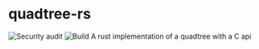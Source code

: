 # quadtree-rs

![Security audit](https://github.com/RussTheAerialist/quadtree-rs/workflows/Security%20audit/badge.svg) ![Build](https://github.com/RussTheAerialist/quadtree-rs/workflows/Rust/badge.svg)
A rust implementation of a quadtree with a C api
